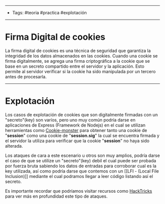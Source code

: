 -----
- Tags: #teoria #practica #explotación 
-----
# Firma Digital de cookies

La firma digital de cookies es una técnica de seguridad que garantiza la integridad de los datos almacenados en las cookies. Cuando una cookie se firma digitalmente, se agrega una firma criptográfica a la cookie que se base en un secreto compartido entre el servidor y la aplicación. Esto permite al servidor verificar si la cookie ha sido manipulada por un tercero antes de procesarla. 

-------
# Explotación

Los casos de explotación de cookies que son digitalmente firmadas con un "secreto"(key) son varíos, pero uno muy común podría darse en aplicaciones de Express (Framework de Nodejs) en el cual se utilizan herramientas como [Cookie-monster](https://github.com/DigitalInterruption/cookie-monster) para obtener tanto una cookie de "**session**" como una cookie de "**session.sig**" la cual se encuentra firmada y el servidor la utiliza para verificar que la cookie "**session**" no haya sido alterada. 

Los ataques de cara a este escenario u otros son muy amplios, podría darse el caso de que se utilize un "secreto"(key) debil el cual puede ser probada por fuerza bruta sabiendo los datos de entradas para corroborar cual es la key utilizada, así como podría darse que contemos con un [[LFI - (Local File Inclusion)]] mediante el cual podramos llegar a leer código listando así el secreto.

Es importante recordar que podríamos visitar recursos como [HackTricks](https://book.hacktricks.xyz/network-services-pentesting/pentesting-web/nodejs-express) para ver más en profundidad este tipo de ataques.

